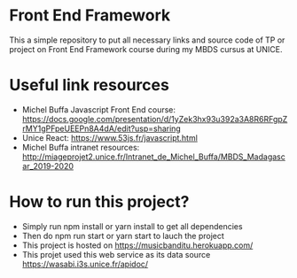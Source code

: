 # Front End Framework
This a simple repository to put all necessary links and source code of TP or project on Front End Framework course during my MBDS cursus at UNICE.

# Useful link resources
- Michel Buffa Javascript Front End course: https://docs.google.com/presentation/d/1yZek3hx93u392a3A8R6RFgpZrMY1gPFpeUEEPn8A4dA/edit?usp=sharing
- Unice React: https://www.53js.fr/javascript.html
- Michel Buffa intranet resources: http://miageprojet2.unice.fr/Intranet_de_Michel_Buffa/MBDS_Madagascar_2019-2020

# How to run this project?
- Simply run npm install or yarn install to get all dependencies
- Then do npm run start or yarn start to lauch the project
- This project is hosted on https://musicbanditu.herokuapp.com/
- This projet used this web service as its data source https://wasabi.i3s.unice.fr/apidoc/
